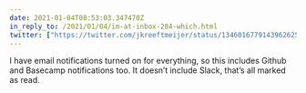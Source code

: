 ```yaml
---
date: 2021-01-04T08:53:03.347470Z
in_reply_to: /2021/01/04/im-at-inbox-284-which.html
twitter: ["https://twitter.com/jkreeftmeijer/status/1346016779143962625"]
---
```

I have email notifications turned on for everything, so this includes Github and Basecamp notifications too. It doesn’t include Slack, that’s all marked as read.
